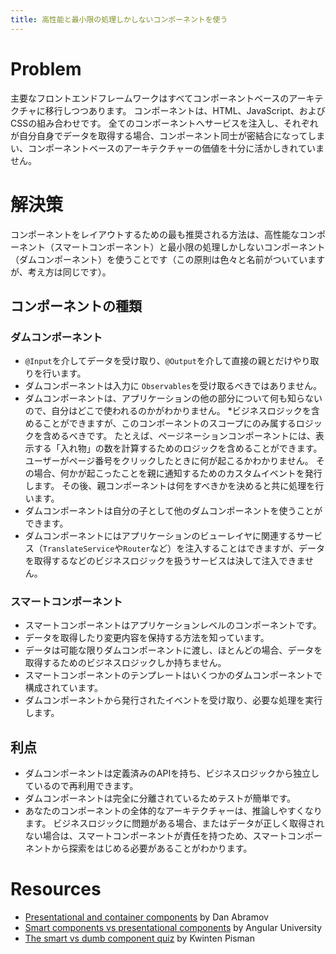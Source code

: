 ```yaml
---
title: 高性能と最小限の処理しかしないコンポーネントを使う
---
```


# Problem

主要なフロントエンドフレームワークはすべてコンポーネントベースのアーキテクチャに移行しつつあります。 コンポーネントは、HTML、JavaScript、およびCSSの組み合わせです。
全てのコンポーネントへサービスを注入し、それぞれが自分自身でデータを取得する場合、コンポーネント同士が密結合になってしまい、コンポーネントベースのアーキテクチャーの価値を十分に活かしきれていません。

# 解決策

コンポーネントをレイアウトするための最も推奨される方法は、高性能なコンポーネント（スマートコンポーネント）と最小限の処理しかしないコンポーネント（ダムコンポーネント）を使うことです（この原則は色々と名前がついていますが、考え方は同じです）。

## コンポーネントの種類

### ダムコンポーネント

* `@Input`を介してデータを受け取り、`@Output`を介して直接の親とだけやり取りを行います。
* ダムコンポーネントは入力に `Observables`を受け取るべきではありません。
* ダムコンポーネントは、アプリケーションの他の部分について何も知らないので、自分はどこで使われるのかがわかりません。
*ビジネスロジックを含めることができますが、このコンポーネントのスコープにのみ属するロジックを含めるべきです。 
たとえば、ページネーションコンポーネントには、表示する「入れ物」の数を計算するためのロジックを含めることができます。 ユーザーがページ番号をクリックしたときに何が起こるかわかりません。 その場合、何かが起こったことを親に通知するためのカスタムイベントを発行します。 その後、親コンポーネントは何をすべきかを決めると共に処理を行います。
* ダムコンポーネントは自分の子として他のダムコンポーネントを使うことができます。
* ダムコンポーネントにはアプリケーションのビューレイヤに関連するサービス（`TranslateService`や`Router`など）を注入することはできますが、データを取得するなどのビジネスロジックを扱うサービスは決して注入できません。

### スマートコンポーネント

* スマートコンポーネントはアプリケーションレベルのコンポーネントです。
* データを取得したり変更内容を保持する方法を知っています。
* データは可能な限りダムコンポーネントに渡し、ほとんどの場合、データを取得するためのビジネスロジックしか持ちません。
* スマートコンポーネントのテンプレートはいくつかのダムコンポーネントで構成されています。
* ダムコンポーネントから発行されたイベントを受け取り、必要な処理を実行します。

## 利点

* ダムコンポーネントは定義済みのAPIを持ち、ビジネスロジックから独立しているので再利用できます。
* ダムコンポーネントは完全に分離されているためテストが簡単です。
* あなたのコンポーネントの全体的なアーキテクチャーは、推論しやすくなります。 ビジネスロジックに問題がある場合、またはデータが正しく取得されない場合は、スマートコンポーネントが責任を持つため、スマートコンポーネントから探索をはじめる必要があることがわかります。

# Resources

* [Presentational and container components](https://medium.com/@dan_abramov/smart-and-dumb-components-7ca2f9a7c7d0) by Dan Abramov
* [Smart components vs presentational components](https://blog.angular-university.io/angular-2-smart-components-vs-presentation-components-whats-the-difference-when-to-use-each-and-why/) by Angular University
* [The smart vs dumb component quiz](https://blog.strongbrew.io/the-smart-vs-dumb-components-quiz/) by Kwinten Pisman
